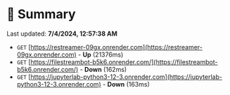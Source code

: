 # 📖 Summary
Last updated: **7/4/2024, 12:57:38 AM**

- `GET` [https://restreamer-09gx.onrender.com](https://restreamer-09gx.onrender.com) - **Up** (21376ms)
- `GET` [https://filestreambot-b5k6.onrender.com/](https://filestreambot-b5k6.onrender.com/) - **Down** (162ms)
- `GET` [https://jupyterlab-python3-12-3.onrender.com](https://jupyterlab-python3-12-3.onrender.com) - **Down** (163ms)
